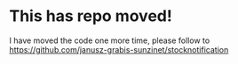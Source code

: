 
# This has repo moved!

I have moved the code one more time, please follow to https://github.com/janusz-grabis-sunzinet/stocknotification